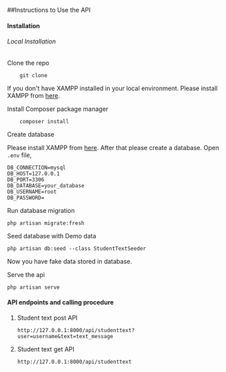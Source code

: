 ##Instructions to Use the API

#### Installation 
###### Local Installation
 Clone the repo    
```
    git clone
```
If you don't have XAMPP installed in your local environment. Please install XAMPP from  [here](https://www.apachefriends.org/index.html).


 Install Composer package manager
```
    composer install
```
Create database

Please install XAMPP from  [here](https://www.apachefriends.org/index.html). After that please create a database.
Open `.env` file,

```
DB_CONNECTION=mysql
DB_HOST=127.0.0.1
DB_PORT=3306
DB_DATABASE=your_database
DB_USERNAME=root
DB_PASSWORD=
```
Run database migration
```
php artisan migrate:fresh
```
Seed database with Demo data
```
php artisan db:seed --class StudentTextSeeder
```
Now you have fake data stored in database.

Serve the api
```
php artisan serve
```
#### API endpoints and calling procedure
1. Student text post API
    ```
    http://127.0.0.1:8000/api/studenttext?user=username&text=text_message
    ```
2. Student text get API
    ```
    http://127.0.0.1:8000/api/studenttext
    ```
